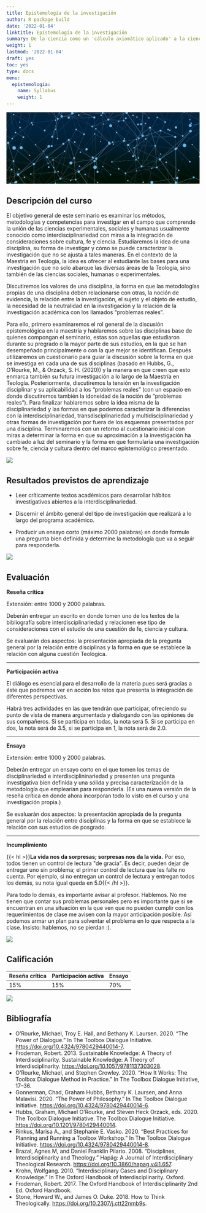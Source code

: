 ```yaml
---
title: Epistemología de la investigación
author: R package build
date: '2022-01-04'
linktitle: Epistemología de la investigación
summary: De la ciencia como un 'cálculo axiomático aplicado' a la ciencia como una práctica humana más. (¡Y una adición de recreaciones sencillas de experimentos clave en la historia de la ciencia!)
weight: 1
lastmod: '2022-01-04'
draft: yes
toc: yes
type: docs
menu:
  epistemologia:
    name: Syllabus
    weight: 1
---
```


![](banner.jpg)

##  Descripción del curso

El objetivo general de este seminario es examinar los métodos, metodologías y competencias para investigar en el campo que comprende la unión de las ciencias experimentales, sociales y humanas usualmente conocido como interdisciplinariedad con miras a la integración de consideraciones sobre cultura, fe y ciencia. Estudiaremos la idea de una disciplina, su forma de investigar y cómo se puede caracterizar la investigación que no se ajusta a tales maneras. En el contexto de la Maestría en Teología, la idea es ofrecer al estudiante las bases para una investigación que no solo abarque las diversas áreas de la Teología, sino también de las ciencias sociales, humanas o experimentales.

Discutiremos los valores de una disciplina, la forma en que las metodologías propias de una disciplina deben relacionarse con otras, la noción de evidencia, la relación entre la investigación, el sujeto y el objeto de estudio, la necesidad de la neutralidad en la investigación y la relación de la investigación académica con los llamados “problemas reales”.

Para ello, primero examinaremos el rol general de la discusión epistemológica en la maestría y hablaremos sobre las disciplinas base de quienes compongan el seminario, estas son aquellas que estudiaron durante su pregrado o la mayor parte de sus estudios, en la que se han desempeñado principalmente o con la que mejor se identifican. Después utilizaremos un cuestionario para guiar la discusión sobre la forma en que se investiga en cada una de sus disciplinas (basado en Hubbs, G., O’Rourke, M., & Orzack, S. H. (2020)) y la manera en que creen que esto enmarca también su futura investigación a lo largo de la Maestría en Teología. Posteriormente, discutiremos la tensión en la investigación disciplinar y su aplicabilidad a los “problemas reales” (con un espacio en donde discutiremos también la idoneidad de la noción de “problemas reales”). Para finalizar hablaremos sobre la idea misma de la disciplinariedad y las formas en que podemos caracterizar la diferencias con la interdisciplinariedad, transdisciplinariedad y multidisciplinariedad y otras formas de investigación por fuera de los esquemas presentados por una disciplina. Terminaremos con un retorno al cuestionario inicial con miras a determinar la forma en que su aproximación a la investigación ha cambiado a luz del seminario y la forma en que formularía una investigación sobre fe, ciencia y cultura dentro del marco epistemológico presentado.

![](/courses/hfc/_index_files/borde.jpg)

## Resultados previstos de aprendizaje




- Leer críticamente textos académicos para desarrollar hábitos investigativos abiertos a la interdisciplinariedad.

- Discernir el ámbito general del tipo de investigación que realizará a lo largo del programa académico.

- Producir un ensayo corto (máximo 2000 palabras) en donde formule una pregunta bien definida y determine la metodología que va a seguir para responderla.


![](/courses/hfc/_index_files/borde.jpg)




## Evaluación

**Reseña crítica**

Extensión: entre 1000 y 2000 palabras.

Deberán entregar un escrito en donde tomen uno de los textos de la bibliografía sobre interdisciplinariedad y relacionen ese tipo de consideraciones con el estudio de una cuestión de fe, ciencia y cultura. 

Se evaluarán dos aspectos: la presentación apropiada de la pregunta general por la relación entre disciplinas y la forma en que se establece la relación con alguna cuestión Teológica.

---

**Participación activa**

El diálogo es esencial para el desarrollo de la materia pues será gracias a éste que podremos ver en acción los retos que presenta la integración de diferentes perspectivas. 

Habrá tres actividades en las que tendrán que participar, ofreciendo su punto de vista de manera argumentada y dialogando con las opiniones de sus compañeros. Si se participa en todas, la nota será 5. Si se participa en dos, la nota será de 3.5, si se participa en 1, la nota será de 2.0. 

---

**Ensayo**

Extensión: entre 1000 y 2000 palabras.

Deberán entregar un ensayo corto en el que tomen los temas de disciplinariedad e interdisciplininariedad y presenten una pregunta investigativa bien definida y una sólida y precisa caracterización de la metodología que emplearían para responderla. (Es una nueva versión de la reseña crítica en donde ahora incorporan todo lo visto en el curso y una investigación propia.)

Se evaluarán dos aspectos: la presentación apropiada de la pregunta general por la relación entre disciplinas y la forma en que se establece la relación con sus estudios de posgrado.
 
 ---


**Incumplimiento**

{{< hl >}}**La vida nos da sorpresas; sorpresas nos da la vida.**  Por eso, todos tienen un control de lectura "de gracia". Es decir, pueden dejar de entregar uno sin problema; el primer control de lectura que les falte no cuenta. Por ejemplo, si no entregan un control de lectura y entregan todos los demás, su nota igual queda en 5.0{{< /hl >}}.

Para todo lo demás, es importante avisar al profesor. Hablemos. No me tienen que contar sus problemas personales pero es importante que si se encuentran en una situación en la que ven que no pueden cumplir con los requerimientos de clase me avisen con la mayor anticipación posible. Así podemos armar un plan para solventar el problema en lo que respecta a la clase. Insisto: hablemos, no se pierdan :).


![](/courses/hfc/_index_files/borde.jpg)

## Calificación


| Reseña crítica | Participación activa | Ensayo |
|----------------|----------------------|--------|
|       15%      |          15%         |   70%  |


![](/courses/hfc/_index_files/borde.jpg)

## Bibliografía


- O’Rourke, Michael, Troy E. Hall, and Bethany K. Laursen. 2020. “The Power of Dialogue.” In The Toolbox Dialogue Initiative. https://doi.org/10.4324/9780429440014-7.
- Frodeman, Robert. 2013. Sustainable Knowledge: A Theory of Interdisciplinarity. Sustainable Knowledge: A Theory of Interdisciplinarity. https://doi.org/10.1057/9781137303028.
- O’Rourke, Michael, and Stephen Crowley. 2020. “How It Works: The Toolbox Dialogue Method in Practice.” In The Toolbox Dialogue Initiative, 17–36.
- Gonnerman, Chad, Graham Hubbs, Bethany K. Laursen, and Anna Malavisi. 2020. “The Power of Philosophy.” In The Toolbox Dialogue Initiative. https://doi.org/10.4324/9780429440014-6.
- Hubbs, Graham, Michael O’Rourke, and Steven Heck Orzack, eds. 2020. The Toolbox Dialogue Initiative. The Toolbox Dialogue Initiative. https://doi.org/10.1201/9780429440014.
- Rinkus, Marisa A., and Stephanie E. Vasko. 2020. “Best Practices for Planning and Running a Toolbox Workshop.” In The Toolbox Dialogue Initiative. https://doi.org/10.4324/9780429440014-8.
- Brazal, Agnes M, and Daniel Franklin Pilario. 2008. “Disciplines, Interdisciplinarity and Theology.” Hapág: A Journal of Interdisciplinary Theological Research. https://doi.org/10.3860/hapag.v4i1.657.
- Krohn, Wolfgang. 2010. “Interdisciplinary Cases and Disciplinary Knowledge.” In The Oxford Handbook of Interdisciplinarity. Oxford.
- Frodeman, Robert. 2017. The Oxford Handbook of Interdisciplinarity 2nd Ed. Oxford Handbook.
- Stone, Howard W., and James O. Duke. 2018. How to Think Theologically. https://doi.org/10.2307/j.ctt22nmb9s.



